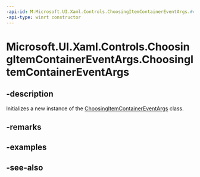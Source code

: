 ```yaml
---
-api-id: M:Microsoft.UI.Xaml.Controls.ChoosingItemContainerEventArgs.#ctor
-api-type: winrt constructor
---
```


<!-- Method syntax
public ChoosingItemContainerEventArgs()
-->

# Microsoft.UI.Xaml.Controls.ChoosingItemContainerEventArgs.ChoosingItemContainerEventArgs

## -description
Initializes a new instance of the [ChoosingItemContainerEventArgs](choosingitemcontainereventargs.md) class.

## -remarks

## -examples

## -see-also
